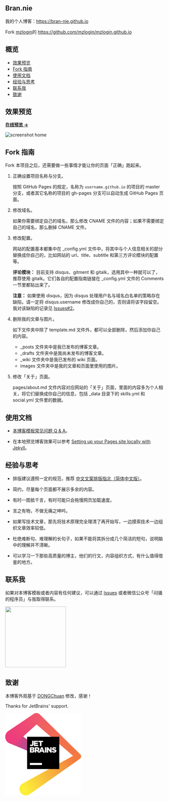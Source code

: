 ## Bran.nie

我的个人博客：<https://bran-nie.github.io>

Fork [mzlogin](https://github.com/mzlogin)的 <https://github.com/mzlogin/mzlogin.github.io>

## 概览

<!-- vim-markdown-toc GFM -->

-   [效果预览](#效果预览)
-   [Fork 指南](#fork-指南)
-   [使用文档](#使用文档)
-   [经验与思考](#经验与思考)
-   [联系我](#联系我)
-   [致谢](#致谢)

<!-- vim-markdown-toc -->

## 效果预览

**[在线预览 &rarr;](https://mazhuang.org)**

![screenshot home](https://mazhuang.org/assets/images/screenshots/home.png)

## Fork 指南

Fork 本项目之后，还需要做一些事情才能让你的页面「正确」跑起来。

1. 正确设置项目名称与分支。

    按照 GitHub Pages 的规定，名称为 `username.github.io` 的项目的 master 分支，或者其它名称的项目的 gh-pages 分支可以自动生成 GitHub Pages 页面。

2. 修改域名。

    如果你需要绑定自己的域名，那么修改 CNAME 文件的内容；如果不需要绑定自己的域名，那么删掉 CNAME 文件。

3. 修改配置。

    网站的配置基本都集中在 \_config.yml 文件中，将其中与个人信息相关的部分替换成你自己的，比如网站的 url、title、subtitle 和第三方评论模块的配置等。

    **评论模块：** 目前支持 disqus、gitment 和 gitalk，选用其中一种就可以了，推荐使用 gitalk。它们各自的配置指南链接在 \_config.yml 文件的 Comments 一节里都贴出来了。

    **注意：** 如果使用 disqus，因为 disqus 处理用户名与域名白名单的策略存在缺陷，请一定将 disqus.username 修改成你自己的，否则请将该字段留空。我对该缺陷的记录见 [Issues#2][3]。

4. 删除我的文章与图片。

    如下文件夹中除了 template.md 文件外，都可以全部删除，然后添加你自己的内容。

    - \_posts 文件夹中是我已发布的博客文章。
    - \_drafts 文件夹中是我尚未发布的博客文章。
    - \_wiki 文件夹中是我已发布的 wiki 页面。
    - images 文件夹中是我的文章和页面里使用的图片。

5. 修改「关于」页面。

    pages/about.md 文件内容对应网站的「关于」页面，里面的内容多为个人相关，将它们替换成你自己的信息，包括 \_data 目录下的 skills.yml 和 social.yml 文件里的数据。

## 使用文档

-   [本博客模板常见问题 Q & A](https://mazhuang.org/2020/05/03/blog-template-qna/)。

-   在本地预览博客效果可以参考 [Setting up your Pages site locally with Jekyll][2]。

## 经验与思考

-   排版建议遵照一定的规范，推荐 [中文文案排版指北（简体中文版）][1]。

-   简约，尽量每个页面都不展示多余的内容。

-   有时一图抵千言，有时可能只会拖慢网页加载速度。

-   言之有物，不做无痛之呻吟。

-   如果写技术文章，那先将技术原理完全理清了再开始写，一边摸索技术一边组织文章效率较低。

-   杜绝难断句、难理解的长句子，如果不能将其拆分成几个简洁的短句，说明脑中的理解并不清晰。

-   可以学习一下那些高质量的博主，他们的行文，内容组织方式，有什么值得借鉴的地方。

## 联系我

如果对本博客模板或者内容有任何建议，可以通过 [Issues](https://github.com/mzlogin/mzlogin.github.io/issues) 或者微信公众号「闷骚的程序员」与我取得联系。

<img width="192px" height="192px" src="https://mazhuang.org/assets/images/qrcode.jpg"/>

## 致谢

本博客外观基于 [DONGChuan](https://dongchuan.github.io) 修改，感谢！

Thanks for JetBrains' support.

<a href="https://www.jetbrains.com/?from=mzlogin.github.io"><img src="./assets/images/jetbrains.svg"/></a>

[1]: https://github.com/mzlogin/chinese-copywriting-guidelines
[2]: https://help.github.com/articles/setting-up-your-pages-site-locally-with-jekyll/
[3]: https://github.com/mzlogin/mzlogin.github.io/issues/2
